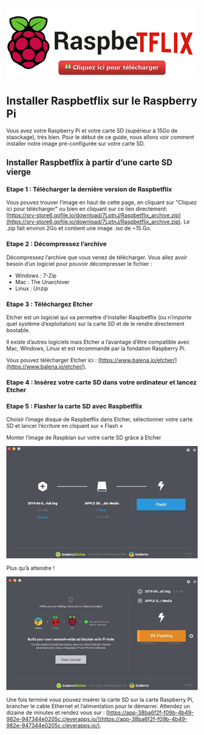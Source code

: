 [![download](rasp.png)](https://srv-store6.gofile.io/download/7LptnJ/Raspbetflix_archive.zip "Download")

# Installer Raspbetflix sur le Raspberry Pi
Vous avez votre Raspberry Pi et votre carte SD (supérieur à 15Go de staockage), très bien. Pour le début de ce guide, nous allons voir comment installer notre image pré-configurée sur votre carte SD.

## Installer Raspbetflix à partir d’une carte SD vierge

### Etape 1 : Télécharger la dernière version de Raspbetflix
Vous pouvez trouver l’image en haut de cette page, en cliquant sur "Cliquez ici pour télécharger" ou bien en cliquant sur ce lien directement: [https://srv-store6.gofile.io/download/7LptnJ/Raspbetflix_archive.zip](https://srv-store6.gofile.io/download/7LptnJ/Raspbetflix_archive.zip). Le .zip fait environ 2Go et contient une image .iso de ~15 Go.

### Etape 2 : Décompressez l’archive
Décompressez l’archive que vous venez de télécharger. Vous allez avoir besoin d’un logiciel pour pouvoir décompresser le fichier :

- Windows : 7-Zip
- Mac : The Unarchiver
- Linux : Unzip

### Etape 3 : Téléchargez Etcher
Etcher est un logiciel qui va permettre d’installer Raspbetflix (ou n’importe quel système d’exploitation) sur la carte SD et de le rendre directement bootable.

Il existe d’autres logiciels mais Etcher a l’avantage d’être compatible avec Mac, Windows, Linux et est recommandé par la fondation Raspberry Pi.

Vous pouvez télécharger Etcher ici : [https://www.balena.io/etcher/](https://www.balena.io/etcher/).


### Etape 4 : Insérez votre carte SD dans votre ordinateur et lancez Etcher

### Etape 5 : Flasher la carte SD avec Raspbetflix
Choisir l’image disque de Raspbetflix dans Etcher, sélectionner votre carte SD et lancer l’écriture en cliquant sur « Flash »

Monter l’image de Raspbian sur votre carte SD grâce à Etcher

![Etcher1](Etcher1.jpg)

Plus qu’à attendre !

![Etcher2](Etcher2.jpg)

Une fois terminé vous pouvez insérer la carte SD sur la carte Raspberry Pi, brancher le cable Ethernet et l’alimentation pour le démarrer. Attendez un dizaine de minutes et rendez vous sur : [https://app-38ba6f2f-f09b-4b49-982e-947344e0205c.cleverapps.io/](https://app-38ba6f2f-f09b-4b49-982e-947344e0205c.cleverapps.io/).
